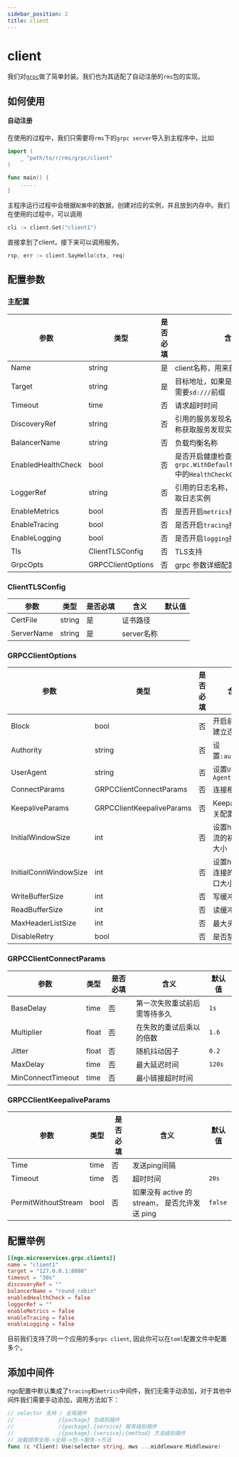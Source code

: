 ```yaml
---
sidebar_position: 2
title: client
---
```


# client
我们对[`grpc`](https://grpc.io/docs/languages/go/quickstart/)做了简单封装。我们也为其适配了自动注册的`rms`包的实现。

## 如何使用
#### 自动注册
在使用的过程中，我们只需要将`rms`下的`grpc server`导入到主程序中，比如
```go
import (
    _ "path/to/r/rms/grpc/client"
)

func main() {
    .....
}
```
主程序运行过程中会根据`配置`中的数据，创建对应的实例，并且放到内存中。我们在使用的过程中，可以调用
```go
cli := client.Get("client1")
```
直接拿到了client，接下来可以调用服务。
```go
rsp, err := client.SayHello(ctx, req)
```

## 配置参数
### 主配置
| 参数                 | 类型                | 是否必填 | 含义                                                                | 默认值           |
|--------------------|-------------------|------|-------------------------------------------------------------------|---------------|
| Name               | string            | 是    | client名称，用来获取client实例                                             ||
| Target             | string            | 是    | 目标地址，如果是通过服务发现，需要`sd:///`前缀                                       |               |
| Timeout            | time              | 否    | 请求超时时间                                                            |               |
| DiscoveryRef       | string            | 否    | 引用的服务发现名称，用来根据名称获取服务发现实例                                          ||
| BalancerName       | string            | 否    | 负载均衡名称                                                            | `round_robin` |
| EnabledHealthCheck | bool              | 否    | 是否开启健康检查，对应`grpc.WithDefaultServiceConfig()`中的`HealthCheckConfig` | `false`       |
| LoggerRef          | string            | 否    | 引用的日志名称，用来根据名称获取日志实例                                              | 默认打到控制台       |
| EnableMetrics      | bool              | 否    | 是否开启`metrics`插件                                                   | `false`       |
| EnableTracing      | bool              | 否    | 是否开启`tracing`插件                                                   | `false`       |
| EnableLogging      | bool              | 否    | 是否开启`logging`插件                                                   | `false`       |
| Tls                | ClientTLSConfig   | 否    | TLS支持                                                             |               |
| GrpcOpts           | GRPCClientOptions | 否    | grpc 参数详细配置                                                       |               |

### ClientTLSConfig
| 参数         | 类型     | 是否必填 | 含义       | 默认值 |
|------------|--------|------|----------|-----|
| CertFile   | string | 是    | 证书路径     |     |
| ServerName | string | 是    | server名称 |     |

### GRPCClientOptions
| 参数                    | 类型                        | 是否必填 | 含义                 | 默认值     |
|-----------------------|---------------------------|------|--------------------|---------|
| Block                 | bool                      | 否    | 开启前台阻塞建立连接         | `false` |
| Authority             | string                    | 否    | 设置`:authority`     |         |
| UserAgent             | string                    | 否    | 设置`User-Agent`     |         |
| ConnectParams         | GRPCClientConnectParams   | 否    | 连接相关配置             |         |
| KeepaliveParams       | GRPCClientKeepaliveParams | 否    | Keepalive相关配置	     |         |
| InitialWindowSize     | int                       | 否    | 设置http/2 流的初始窗口大小  |         |
| InitialConnWindowSize | int                       | 否    | 设置http/2 连接的初始窗口大小 |         |
| WriteBufferSize       | int                       | 否    | 写缓冲大小              |         |
| ReadBufferSize        | int                       | 否    | 读缓冲大小              | `32KB`  |
| MaxHeaderListSize     | int                       | 否    | 最大头部大小             |         |
| DisableRetry          | bool                      | 否    | 是否禁用重试             |         |

### GRPCClientConnectParams
| 参数                | 类型    | 是否必填 | 含义             | 默认值    |
|-------------------|-------|------|----------------|--------|
| BaseDelay         | time  | 否    | 第一次失败重试前后需等待多久 | `1s`   |
| Multiplier        | float | 否    | 在失败的重试后乘以的倍数   | `1.6`  |
| Jitter            | float | 否    | 随机抖动因子         | `0.2`  |
| MaxDelay          | time  | 否    | 最大延迟时间         | `120s` |
| MinConnectTimeout | time  | 否    | 最小链接超时时间       |        |

### GRPCClientKeepaliveParams
| 参数                  | 类型   | 是否必填 | 含义                                | 默认值     |
|---------------------|------|------|-----------------------------------|---------|
| Time                | time | 否    | 发送ping间隔                          |         |
| Timeout             | time | 否    | 超时时间                              | `20s`   |
| PermitWithoutStream | bool | 否    | 如果没有 active 的 stream， 是否允许发送 ping | `false` |

## 配置举例
```toml
[[ngo.microservices.grpc.clients]]
name = "client1"
target = "127.0.0.1:8080"
timeout = "30s"
discoveryRef = ""
balancerName = "round_robin"
enabledHealthCheck = false
loggerRef = ""
enableMetrics = false
enableTracing = false
enableLogging = false
```
目前我们支持了同一个应用的多`grpc client`, 因此你可以在`toml`配置文件中配置多个。

## 添加中间件
ngo配置中默认集成了`tracing`和`metrics`中间件，我们无需手动添加，对于其他中间件我们需要手动添加，调用方法如下：
```go
// selector 支持 / 全局插件
//              /{package} 包级别插件
//              /{package}.{service} 服务级别插件
//              /{package}.{service}/{method} 方法级别插件
// 加载顺序全局->全局->包->服务->方法
func (c *Client) Use(selector string, mws ...middleware.Middleware) 
```